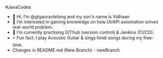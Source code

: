 ﻿#JavaCodes
- 👋 Hi, I’m @gtgauravtelang and my son's name is Vidhaan
- 👀 I’m interested in gaining knowledge on how UI/API automation solves real-world problem.
- 🌱 I’m currently practising GIThub (version control) & Jenkins (CI/CD).
- ⚡ Fun fact: I play Acoustic Guitar & sings hindi songs during my free-time.
- Changes in README.md (New Branch) - newBranch